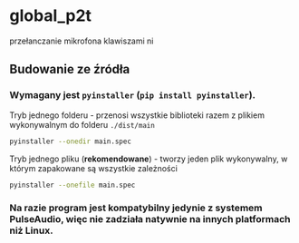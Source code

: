 # global_p2t
przełanczanie mikrofona klawiszami ni

## Budowanie ze źródła
### Wymagany jest `pyinstaller` (`pip install pyinstaller`).
Tryb jednego folderu - przenosi wszystkie biblioteki razem z plikiem wykonywalnym do folderu `./dist/main`
```bash
pyinstaller --onedir main.spec
```
Tryb jednego pliku (**rekomendowane**) - tworzy jeden plik wykonywalny, w którym zapakowane są wszystkie zależności
```bash
pyinstaller --onefile main.spec
```

### Na razie program jest kompatybilny jedynie z systemem PulseAudio, więc nie zadziała natywnie na innych platformach niż Linux.
